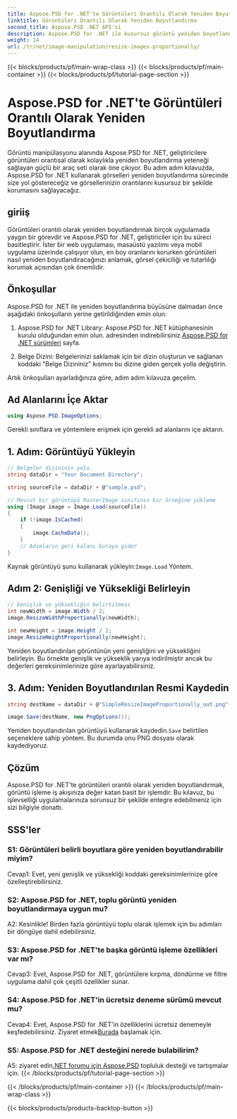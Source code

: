 ```yaml
---
title: Aspose.PSD for .NET'te Görüntüleri Orantılı Olarak Yeniden Boyutlandırma
linktitle: Görüntüleri Orantılı Olarak Yeniden Boyutlandırma
second_title: Aspose.PSD .NET API'si
description: Aspose.PSD for .NET ile kusursuz görüntü yeniden boyutlandırmayı keşfedin. Kütüphaneyi indirin, eğitimimizi takip edin ve görüntü işleme yeteneklerinizi geliştirin.
weight: 14
url: /tr/net/image-manipulation/resize-images-proportionally/
---
```


{{< blocks/products/pf/main-wrap-class >}}
{{< blocks/products/pf/main-container >}}
{{< blocks/products/pf/tutorial-page-section >}}

# Aspose.PSD for .NET'te Görüntüleri Orantılı Olarak Yeniden Boyutlandırma

Görüntü manipülasyonu alanında Aspose.PSD for .NET, geliştiricilere görüntüleri orantısal olarak kolaylıkla yeniden boyutlandırma yeteneği sağlayan güçlü bir araç seti olarak öne çıkıyor. Bu adım adım kılavuzda, Aspose.PSD for .NET kullanarak görselleri yeniden boyutlandırma sürecinde size yol göstereceğiz ve görsellerinizin orantılarını kusursuz bir şekilde korumasını sağlayacağız.

## giriiş

Görüntüleri orantılı olarak yeniden boyutlandırmak birçok uygulamada yaygın bir görevdir ve Aspose.PSD for .NET, geliştiriciler için bu süreci basitleştirir. İster bir web uygulaması, masaüstü yazılımı veya mobil uygulama üzerinde çalışıyor olun, en boy oranlarını korurken görüntüleri nasıl yeniden boyutlandıracağınızı anlamak, görsel çekiciliği ve tutarlılığı korumak açısından çok önemlidir.

## Önkoşullar

Aspose.PSD for .NET ile yeniden boyutlandırma büyüsüne dalmadan önce aşağıdaki önkoşulların yerine getirildiğinden emin olun:

1.  Aspose.PSD for .NET Library: Aspose.PSD for .NET kütüphanesinin kurulu olduğundan emin olun. adresinden indirebilirsiniz.[Aspose.PSD for .NET sürümleri](https://releases.aspose.com/psd/net/) sayfa.

2. Belge Dizini: Belgelerinizi saklamak için bir dizin oluşturun ve sağlanan koddaki "Belge Dizininiz" kısmını bu dizine giden gerçek yolla değiştirin.

Artık önkoşulları ayarladığınıza göre, adım adım kılavuza geçelim.

## Ad Alanlarını İçe Aktar

```csharp
using Aspose.PSD.ImageOptions;
```

Gerekli sınıflara ve yöntemlere erişmek için gerekli ad alanlarını içe aktarın.

## 1. Adım: Görüntüyü Yükleyin

```csharp
// Belgeler dizininin yolu.
string dataDir = "Your Document Directory";

string sourceFile = dataDir + @"sample.psd";

// Mevcut bir görüntüyü RasterImage sınıfının bir örneğine yükleme
using (Image image = Image.Load(sourceFile))
{
	if (!image.IsCached)
	{
		image.CacheData();
	}
	// Adımların geri kalanı buraya gider
}
```

 Kaynak görüntüyü şunu kullanarak yükleyin:`Image.Load` Yöntem.

## Adım 2: Genişliği ve Yüksekliği Belirleyin

```csharp
// Genişlik ve yüksekliğin belirtilmesi
int newWidth = image.Width / 2;
image.ResizeWidthProportionally(newWidth);

int newHeight = image.Height / 2;
image.ResizeHeightProportionally(newHeight);
```

Yeniden boyutlandırılan görüntünün yeni genişliğini ve yüksekliğini belirleyin. Bu örnekte genişlik ve yükseklik yarıya indirilmiştir ancak bu değerleri gereksinimlerinize göre ayarlayabilirsiniz.

## 3. Adım: Yeniden Boyutlandırılan Resmi Kaydedin

```csharp
string destName = dataDir + @"SimpleResizeImageProportionally_out.png";

image.Save(destName, new PngOptions());
```

 Yeniden boyutlandırılan görüntüyü kullanarak kaydedin.`Save` belirtilen seçeneklere sahip yöntem. Bu durumda onu PNG dosyası olarak kaydediyoruz.

## Çözüm

Aspose.PSD for .NET'te görüntüleri orantılı olarak yeniden boyutlandırmak, görüntü işleme iş akışınıza değer katan basit bir işlemdir. Bu kılavuz, bu işlevselliği uygulamalarınıza sorunsuz bir şekilde entegre edebilmeniz için sizi bilgiyle donattı.

## SSS'ler

### S1: Görüntüleri belirli boyutlara göre yeniden boyutlandırabilir miyim?

Cevap1: Evet, yeni genişlik ve yüksekliği koddaki gereksinimlerinize göre özelleştirebilirsiniz.

### S2: Aspose.PSD for .NET, toplu görüntü yeniden boyutlandırmaya uygun mu?

A2: Kesinlikle! Birden fazla görüntüyü toplu olarak işlemek için bu adımları bir döngüye dahil edebilirsiniz.

### S3: Aspose.PSD for .NET'te başka görüntü işleme özellikleri var mı?

Cevap3: Evet, Aspose.PSD for .NET, görüntülere kırpma, döndürme ve filtre uygulama dahil çok çeşitli özellikler sunar.

### S4: Aspose.PSD for .NET'in ücretsiz deneme sürümü mevcut mu?

 Cevap4: Evet, Aspose.PSD for .NET'in özelliklerini ücretsiz denemeyle keşfedebilirsiniz. Ziyaret etmek[Burada](https://releases.aspose.com/) başlamak için.

### S5: Aspose.PSD for .NET desteğini nerede bulabilirim?

 A5: ziyaret edin[.NET forumu için Aspose.PSD](https://forum.aspose.com/c/psd/34) topluluk desteği ve tartışmalar için.
{{< /blocks/products/pf/tutorial-page-section >}}

{{< /blocks/products/pf/main-container >}}
{{< /blocks/products/pf/main-wrap-class >}}

{{< blocks/products/products-backtop-button >}}
